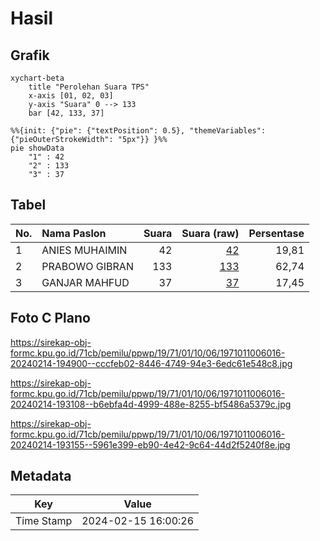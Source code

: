 # Hasil

## Grafik

```mermaid
xychart-beta
    title "Perolehan Suara TPS"
    x-axis [01, 02, 03]
    y-axis "Suara" 0 --> 133
    bar [42, 133, 37]
```

```mermaid
%%{init: {"pie": {"textPosition": 0.5}, "themeVariables": {"pieOuterStrokeWidth": "5px"}} }%%
pie showData
    "1" : 42
    "2" : 133
    "3" : 37
```

## Tabel

| No. | Nama Paslon    | Suara | Suara (raw) | Persentase |
|:--- |:-------------- | -----:| -----------:| ----------:|
| 1   | ANIES MUHAIMIN | 42    | [42][p-1]   | 19,81      |
| 2   | PRABOWO GIBRAN | 133   | [133][p-2]  | 62,74      |
| 3   | GANJAR MAHFUD  | 37    | [37][p-3]   | 17,45      |


[p-1]: https://github.com/gigit-pemilu/pemilu-2024-19-kepulauan-bangka-belitung/blob/main/pilpres/hitung-suara/sub/19-kepulauan-bangka-belitung/sub/71-kota-pangkal-pinang/sub/01-bukit-intan/sub/1006-bacang/sub/016-tps/sub/paslon-1.txt
[p-2]: https://github.com/gigit-pemilu/pemilu-2024-19-kepulauan-bangka-belitung/blob/main/pilpres/hitung-suara/sub/19-kepulauan-bangka-belitung/sub/71-kota-pangkal-pinang/sub/01-bukit-intan/sub/1006-bacang/sub/016-tps/sub/paslon-2.txt
[p-3]: https://github.com/gigit-pemilu/pemilu-2024-19-kepulauan-bangka-belitung/blob/main/pilpres/hitung-suara/sub/19-kepulauan-bangka-belitung/sub/71-kota-pangkal-pinang/sub/01-bukit-intan/sub/1006-bacang/sub/016-tps/sub/paslon-3.txt

## Foto C Plano

https://sirekap-obj-formc.kpu.go.id/71cb/pemilu/ppwp/19/71/01/10/06/1971011006016-20240214-194900--cccfeb02-8446-4749-94e3-6edc61e548c8.jpg

https://sirekap-obj-formc.kpu.go.id/71cb/pemilu/ppwp/19/71/01/10/06/1971011006016-20240214-193108--b6ebfa4d-4999-488e-8255-bf5486a5379c.jpg

https://sirekap-obj-formc.kpu.go.id/71cb/pemilu/ppwp/19/71/01/10/06/1971011006016-20240214-193155--5961e399-eb90-4e42-9c64-44d2f5240f8e.jpg


## Metadata

| Key        | Value               |
| ---------- | ------------------- |
| Time Stamp | 2024-02-15 16:00:26 |



